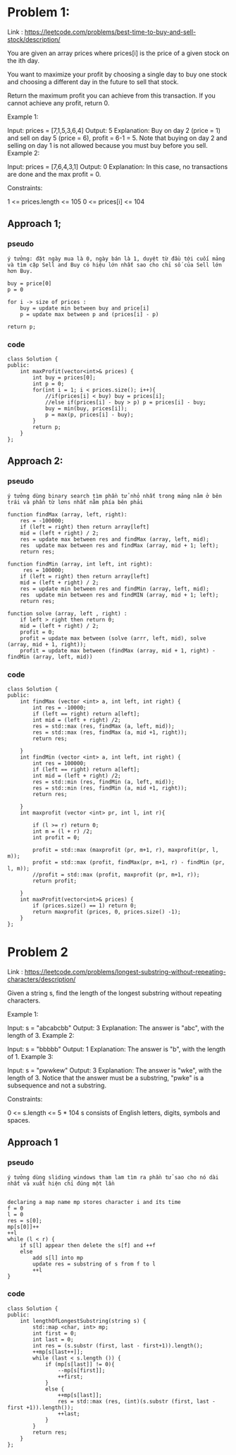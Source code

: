 # Problem 1:

Link : https://leetcode.com/problems/best-time-to-buy-and-sell-stock/description/

You are given an array prices where prices[i] is the price of a given stock on the ith day.

You want to maximize your profit by choosing a single day to buy one stock and choosing a different day in the future to sell that stock.

Return the maximum profit you can achieve from this transaction. If you cannot achieve any profit, return 0.

 

Example 1:

Input: prices = [7,1,5,3,6,4]
Output: 5
Explanation: Buy on day 2 (price = 1) and sell on day 5 (price = 6), profit = 6-1 = 5.
Note that buying on day 2 and selling on day 1 is not allowed because you must buy before you sell.
Example 2:

Input: prices = [7,6,4,3,1]
Output: 0
Explanation: In this case, no transactions are done and the max profit = 0.
 

Constraints:

1 <= prices.length <= 105
0 <= prices[i] <= 104
## Approach 1;
### pseudo
```
ý tưởng: đặt ngày mua là 0, ngày bán là 1, duyệt từ đầu tới cuối mảng và tìm cặp Sell and Buy có hiệu lớn nhất sao cho chỉ số của Sell lớn hơn Buy.

buy = price[0]
p = 0

for i -> size of prices :   
    buy = update min between buy and price[i]
    p = update max between p and (prices[i] - p)

return p;

```

### code
```
class Solution {
public:
    int maxProfit(vector<int>& prices) {
        int buy = prices[0];
        int p = 0;
        for(int i = 1; i < prices.size(); i++){
            //if(prices[i] < buy) buy = prices[i];
            //else if(prices[i] - buy > p) p = prices[i] - buy;
            buy = min(buy, prices[i]);
            p = max(p, prices[i] - buy);
        }
        return p;
    }
};
```

## Approach 2: <not attempted>
### pseudo
```
ý tưởng dùng binary search tìm phần tử nhỏ nhất trong mảng nằm ở bên trái và phần từ lơns nhất nằm phía bên phải

function findMax (array, left, right):
    res = -100000;
    if (left = right) then return array[left]
    mid = (left + right) / 2;
    res = update max between res and findMax (array, left, mid);
    res  update max between res and findMax (array, mid + 1; left);
    return res;

function findMin (array, int left, int right):
     res = 100000;
    if (left = right) then return array[left]
    mid = (left + right) / 2;
    res = update min between res and findMin (array, left, mid);
    res  update min between res and findMIN (array, mid + 1; left);
    return res;

function solve (array, left , right) :
    if left > right then return 0;
    mid = (left + right) / 2;
    profit = 0;
    profit = update max between (solve (arrr, left, mid), solve (array, mid + 1, right));
    profit = update max between (findMax (array, mid + 1, right) - findMin (array, left, mid))
```

### code
```
class Solution {
public:
    int findMax (vector <int> a, int left, int right) {
        int res = -10000;
        if (left == right) return a[left];
        int mid = (left + right) /2;
        res = std::max (res, findMax (a, left, mid));
        res = std::max (res, findMax (a, mid +1, right));
        return res;

    }
    int findMin (vector <int> a, int left, int right) {
        int res = 100000;
        if (left == right) return a[left];
        int mid = (left + right) /2;
        res = std::min (res, findMin (a, left, mid));
        res = std::min (res, findMin (a, mid +1, right));
        return res;

    }
    int maxprofit (vector <int> pr, int l, int r){
        
        if (l >= r) return 0;
        int m = (l + r) /2;
        int profit = 0;
       
        profit = std::max (maxprofit (pr, m+1, r), maxprofit(pr, l, m));
        profit = std::max (profit, findMax(pr, m+1, r) - findMin (pr, l, m));
        //profit = std::max (profit, maxprofit (pr, m+1, r));
        return profit;
        
    }
    int maxProfit(vector<int>& prices) {
        if (prices.size() == 1) return 0;
        return maxprofit (prices, 0, prices.size() -1);
    }
};
```

# Problem 2

Link : https://leetcode.com/problems/longest-substring-without-repeating-characters/description/

Given a string s, find the length of the longest substring without repeating characters.

Example 1:

Input: s = "abcabcbb"
Output: 3
Explanation: The answer is "abc", with the length of 3.
Example 2:

Input: s = "bbbbb"
Output: 1
Explanation: The answer is "b", with the length of 1.
Example 3:

Input: s = "pwwkew"
Output: 3
Explanation: The answer is "wke", with the length of 3.
Notice that the answer must be a substring, "pwke" is a subsequence and not a substring.
 

Constraints:

0 <= s.length <= 5 * 104
s consists of English letters, digits, symbols and spaces.

## Approach 1 
### pseudo
```
ý tưởng dùng sliding windows tham lam tìm ra phần tử sao cho nó dài nhất và xuất hiện chỉ đúng một lần


declaring a map name mp stores character i and íts time
f = 0
l = 0
res = s[0];
mp[s[0]]++
++l
while (l < r) {
    if s[l] appear then delete the s[f] and ++f
    else
        add s[l] into mp
        update res = substring of s from f to l
        ++l
}

```

### code
```
class Solution {
public:
    int lengthOfLongestSubstring(string s) {
        std::map <char, int> mp;
        int first = 0;
        int last = 0;
        int res = (s.substr (first, last - first+1)).length();
        ++mp[s[last++]];
        while (last < s.length ()) {
            if (mp[s[last]] != 0){
                --mp[s[first]];
                ++first;
            }
            else {
                ++mp[s[last]];
                res = std::max (res, (int)(s.substr (first, last - first +1)).length());
                ++last;
            }
        }
        return res;
    }
};
```
